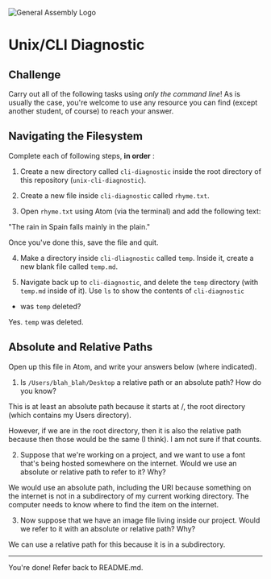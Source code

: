 ![General Assembly Logo](http://i.imgur.com/ke8USTq.png)

# Unix/CLI Diagnostic

## Challenge

Carry out all of the following tasks using _only the command line_! As is
usually the case, you're welcome to use any resource you can find (except
another student, of course) to reach your answer.

## Navigating the Filesystem

Complete each of following steps, **in order** :

1.  Create a new directory called `cli-diagnostic` inside the root directory of
this repository (`unix-cli-diagnostic`).

2.  Create a new file inside `cli-diagnostic` called `rhyme.txt`.

3.  Open `rhyme.txt` using Atom (via the terminal) and add the following text:

 "The rain in Spain falls mainly in the plain."

 Once you've done this, save the file and quit.

4.  Make a directory inside `cli-dliagnostic` called `temp`.
Inside it, create a new blank file called `temp.md`.

5.  Navigate back up to `cli-diagnostic`, and delete the `temp` directory (with
`temp.md` inside of it). Use `ls` to show the contents of `cli-diagnostic`
- was `temp` deleted?

<!-- Answer Starts Here -->
Yes. `temp` was deleted.

<!-- Answer Ends Here -->

## Absolute and Relative Paths

Open up this file in Atom, and write your answers below (where indicated).

1.  Is `/Users/blah_blah/Desktop` a relative path or an absolute path?
How do you know?

 <!-- Answer Starts Here -->
This is at least an absolute path because it starts at /, the root directory
(which contains my Users directory).

However, if we are in the root directory, then it is also the relative path
because then those would be the same (I think). I am not sure if that counts.

<!-- Answer Ends Here -->

2.  Suppose that we're working on a project, and we want to use a font that's
being hosted somewhere on the internet.
Would we use an absolute or relative path to refer to it? Why?

 <!-- Answer Starts Here -->
We would use an absolute path, including the URI because something on the
internet is not in a subdirectory of my current working directory. The computer
needs to know where to find the item on the internet.
 <!-- Answer Ends Here -->

3.  Now suppose that we have an image file living inside our project.
Would we refer to it with an absolute or relative path? Why?

 <!-- Answer Starts Here -->
We can use a relative path for this because it is in a subdirectory.
 <!-- Answer Ends Here -->

<hr>

You're done! Refer back to README.md.
